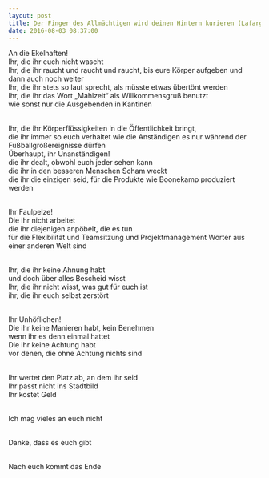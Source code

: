```yaml
---
layout: post
title: Der Finger des Allmächtigen wird deinen Hintern kurieren (Lafargue, Pius IX. im Paradies)
date: 2016-08-03 08:37:00
---
```


An die Ekelhaften!<br>
Ihr, die ihr euch nicht wascht<br>
Ihr, die ihr raucht und raucht und raucht, bis eure Körper aufgeben und dann auch noch weiter<br>
Ihr, die ihr stets so laut sprecht, als müsste etwas übertönt werden<br>
Ihr, die ihr das Wort „Mahlzeit“ als Willkommensgruß benutzt<br>
wie sonst nur die Ausgebenden in Kantinen<br><br>

Ihr, die ihr Körperflüssigkeiten in die Öffentlichkeit bringt,<br>
die ihr immer so euch verhaltet wie die Anständigen es nur während der Fußballgroßereignisse dürfen<br>
Überhaupt, ihr Unanständigen!<br>
die ihr dealt, obwohl euch jeder sehen kann<br>
die ihr in den besseren Menschen Scham weckt<br>
die ihr die einzigen seid, für die Produkte wie Boonekamp produziert werden<br><br>

Ihr Faulpelze!<br>
Die ihr nicht arbeitet<br>
die ihr diejenigen anpöbelt, die es tun<br>
für die Flexibilität und Teamsitzung und Projektmanagement Wörter aus einer anderen Welt sind<br><br>

Ihr, die ihr keine Ahnung habt<br>
und doch über alles Bescheid wisst<br>
Ihr, die ihr nicht wisst, was gut für euch ist<br>
ihr, die ihr euch selbst zerstört<br><br>

Ihr Unhöflichen!<br>
Die ihr keine Manieren habt, kein Benehmen<br>
wenn ihr es denn einmal hattet<br>
Die ihr keine Achtung habt<br>
vor denen, die ohne Achtung nichts sind<br><br>

Ihr wertet den Platz ab, an dem ihr seid<br>
Ihr passt nicht ins Stadtbild<br>
Ihr kostet Geld<br><br>

Ich mag vieles an euch nicht<br><br>

Danke, dass es euch gibt<br><br>

Nach euch kommt das Ende<br><br>
